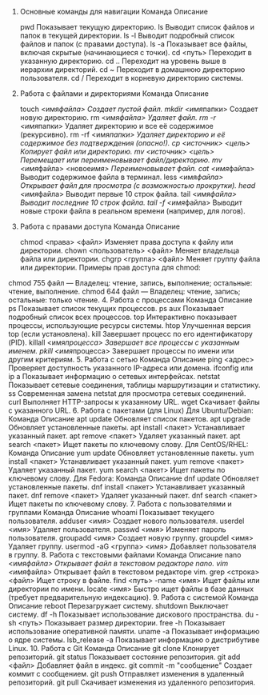 1. Основные команды для навигации
   Команда Описание

    pwd Показывает текущую директорию.
    ls Выводит список файлов и папок в текущей директории.
    ls -l Выводит подробный список файлов и папок (с правами доступа).
    ls -a Показывает все файлы, включая скрытые (начинающиеся с точки).
    cd <путь> Переходит в указанную директорию.
    cd .. Переходит на уровень выше в иерархии директорий.
    cd ~ Переходит в домашнюю директорию пользователя.
    cd / Переходит в корневую директорию системы.

2. Работа с файлами и директориями
   Команда Описание

    touch <имя*файла> Создает пустой файл.
    mkdir <имя*папки> Создает новую директорию.
    rm <имя*файла> Удаляет файл.
    rm -r <имя*папки> Удаляет директорию и все её содержимое (рекурсивно).
    rm -rf <имя*папки> Удаляет директорию и её содержимое без подтверждения (опасно!).
    cp <источник> <цель> Копирует файл или директорию.
    mv <источник> <цель> Перемещает или переименовывает файл/директорию.
    mv <имя*файла> <новое*имя> Переименовывает файл.
    cat <имя*файла> Выводит содержимое файла в терминал.
    less <имя*файла> Открывает файл для просмотра (с возможностью прокрутки).
    head <имя*файла> Выводит первые 10 строк файла.
    tail <имя*файла> Выводит последние 10 строк файла.
    tail -f <имя*файла> Выводит новые строки файла в реальном времени (например, для логов).

3. Работа с правами доступа
   Команда Описание

    chmod <права> <файл> Изменяет права доступа к файлу или директории.
    chown <пользователь> <файл> Меняет владельца файла или директории.
    chgrp <группа> <файл> Меняет группу файла или директории.
    Примеры прав доступа для chmod:

chmod 755 файл — Владелец: чтение, запись, выполнение; остальные: чтение, выполнение.
chmod 644 файл — Владелец: чтение, запись; остальные: только чтение. 4. Работа с процессами
Команда Описание
ps Показывает список текущих процессов.
ps aux Показывает подробный список всех процессов.
top Интерактивно показывает процессы, использующие ресурсы системы.
htop Улучшенная версия top (если установлена).
kill <PID> Завершает процесс по его идентификатору (PID).
killall <имя*процесса> Завершает все процессы с указанным именем.
pkill <имя*процесса> Завершает процессы по имени или другим критериям. 5. Работа с сетью
Команда Описание
ping <адрес> Проверяет доступность указанного IP-адреса или домена.
ifconfig или ip a Показывает информацию о сетевых интерфейсах.
netstat Показывает сетевые соединения, таблицы маршрутизации и статистику.
ss Современная замена netstat для просмотра сетевых соединений.
curl <URL> Выполняет HTTP-запросы к указанному URL.
wget <URL> Скачивает файлы с указанного URL. 6. Работа с пакетами (для Linux)
Для Ubuntu/Debian:
Команда Описание
apt update Обновляет список пакетов.
apt upgrade Обновляет установленные пакеты.
apt install <пакет> Устанавливает указанный пакет.
apt remove <пакет> Удаляет указанный пакет.
apt search <пакет> Ищет пакеты по ключевому слову.
Для CentOS/RHEL:
Команда Описание
yum update Обновляет установленные пакеты.
yum install <пакет> Устанавливает указанный пакет.
yum remove <пакет> Удаляет указанный пакет.
yum search <пакет> Ищет пакеты по ключевому слову.
Для Fedora:
Команда Описание
dnf update Обновляет установленные пакеты.
dnf install <пакет> Устанавливает указанный пакет.
dnf remove <пакет> Удаляет указанный пакет.
dnf search <пакет> Ищет пакеты по ключевому слову. 7. Работа с пользователями и группами
Команда Описание
whoami Показывает текущего пользователя.
adduser <имя> Создает нового пользователя.
userdel <имя> Удаляет пользователя.
passwd <имя> Изменяет пароль пользователя.
groupadd <имя> Создает новую группу.
groupdel <имя> Удаляет группу.
usermod -aG <группа> <имя> Добавляет пользователя в группу. 8. Работа с текстовыми файлами
Команда Описание
nano <имя*файла> Открывает файл в текстовом редакторе nano.
vim <имя*файла> Открывает файл в текстовом редакторе vim.
grep <строка> <файл> Ищет строку в файле.
find <путь> -name <имя> Ищет файлы или директории по имени.
locate <имя> Быстро ищет файлы в базе данных (требует предварительную индексацию). 9. Работа с системой
Команда Описание
reboot Перезагружает систему.
shutdown Выключает систему.
df -h Показывает использование дискового пространства.
du -sh <путь> Показывает размер директории.
free -h Показывает использование оперативной памяти.
uname -a Показывает информацию о ядре системы.
lsb_release -a Показывает информацию о дистрибутиве Linux. 10. Работа с Git
Команда Описание
git clone <URL> Клонирует репозиторий.
git status Показывает состояние репозитория.
git add <файл> Добавляет файл в индекс.
git commit -m "сообщение" Создает коммит с сообщением.
git push Отправляет изменения в удаленный репозиторий.
git pull Скачивает изменения из удаленного репозитория.
